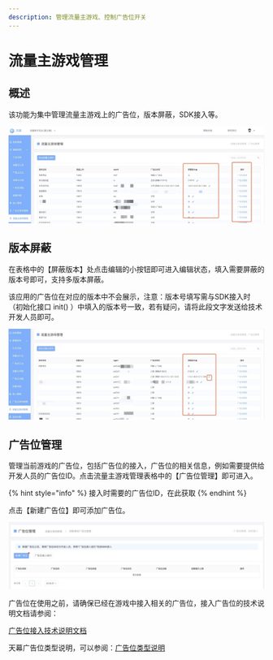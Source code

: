```yaml
---
description: 管理流量主游戏、控制广告位开关
---
```


# 流量主游戏管理

## 概述

该功能为集中管理流量主游戏上的广告位，版本屏蔽，SDK接入等。

![](../../.gitbook/assets/image.jpg)

## 版本屏蔽

在表格中的【屏蔽版本】处点击编辑的小按钮即可进入编辑状态，填入需要屏蔽的版本号即可，支持多版本屏蔽。

该应用的广告位在对应的版本中不会展示，注意：版本号填写需与SDK接入时（初始化接口 init\(\) ）中填入的版本号一致，若有疑问，请将此段文字发送给技术开发人员即可。

![](../../.gitbook/assets/image-1-.jpg)

## 广告位管理

管理当前游戏的广告位，包括广告位的接入，广告位的相关信息，例如需要提供给开发人员的广告位ID。点击流量主游戏管理表格中的【广告位管理】即可进入。

{% hint style="info" %}
接入时需要的广告位ID，在此获取
{% endhint %}

点击【新建广告位】即可添加广告位。

![](../../.gitbook/assets/image-2-.jpg)

广告位在使用之前，请确保已经在游戏中接入相关的广告位，接入广告位的技术说明文档请参阅：

[广告位接入技术说明文档](../dev-guide/componentization/)

天幕广告位类型说明，可以参阅：[广告位类型说明](../ad-types/)

